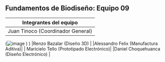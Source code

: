 ## Fundamentos de Biodiseño: Equipo 09
|    Integrantes del equipo            |   
| --------------------------------------------------------------------------------------------------------------------------------------------------------------------------------------|
| Juan Tinoco (Coordinador General) |
(![image](https://github.com/user-attachments/assets/c61d94fb-b314-4e9a-80e4-c54c29e4c25c)
)
)
|Renzo Bazalar (Diseño 3D)  |
|Alessandro Felix (Manufactura Aditiva)|
| Maricielo Tello (Prototipado Electrónico)|
|Daniel Choquehuanca (Diseño Electrónico) |
